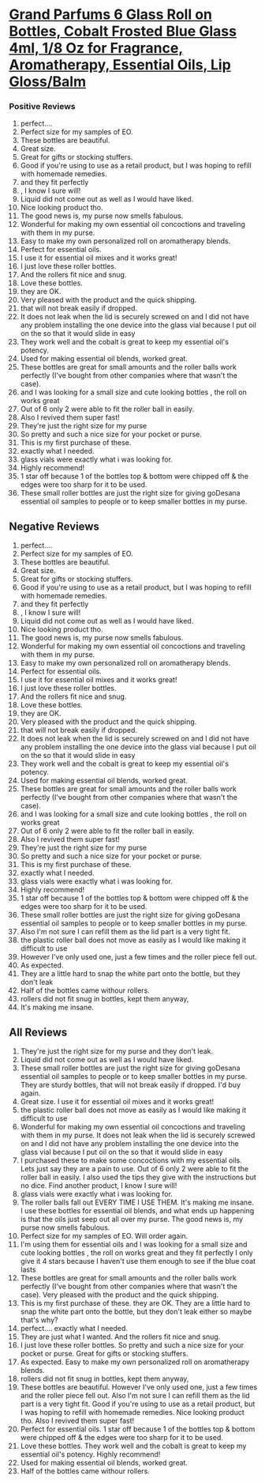 # [Grand Parfums 6 Glass Roll on Bottles, Cobalt Frosted Blue Glass 4ml, 1/8 Oz for Fragrance, Aromatherapy, Essential Oils, Lip Gloss/Balm](https://products.checkmycream.com/products/Grand-Parfums-6-Glass-Roll-on-Bottles-Cobalt-Frosted-Blue-Glass-4ml-18-Oz-for-Fragrance-Aromatherapy-Essential-Oils-Lip-GlossBalm.html)

### Positive Reviews

<ol>
      <li>perfect....</li>
      <li>Perfect size for my samples of EO.  </li>
      <li>These bottles are beautiful.</li>
      <li>Great size.</li>
      <li>Great for gifts or stocking stuffers.</li>
      <li>Good if you&#x27;re using to use as a retail product, but I was hoping to refill with homemade remedies.</li>
      <li>and they fit perfectly</li>
      <li>, I know I sure will!</li>
      <li>Liquid did not come out as well as I would have liked.</li>
      <li>Nice looking product tho.</li>
      <li>The good news is, my purse now smells fabulous.</li>
      <li>Wonderful for making my own essential oil concoctions and traveling with them in my purse.</li>
      <li>Easy to make my own personalized roll on aromatherapy blends.</li>
      <li>Perfect for essential oils.</li>
      <li>I use it for essential oil mixes and it works great!</li>
      <li>I just love these roller bottles.</li>
      <li>And the rollers fit nice and snug.</li>
      <li>Love these bottles.  </li>
      <li>they are OK.</li>
      <li>Very pleased with the product and the quick shipping.</li>
      <li>that will not break easily if dropped.  </li>
      <li>It does not leak when the lid is securely screwed on and I did not have any problem installing the one device into the glass vial because I put oil on the so that it would slide in easy</li>
      <li>They work well and the cobalt is great to keep my essential oil&#x27;s potency.</li>
      <li>Used for making essential oil blends,  worked great.</li>
      <li>These bottles are great for small amounts and the roller balls work perfectly (I&#x27;ve bought from other companies where that wasn&#x27;t the case).  </li>
      <li>and I was looking for a small size and cute looking bottles , the roll on works great</li>
      <li>Out of 6 only 2 were able to fit the roller ball in easily.</li>
      <li>Also I revived them super fast!</li>
      <li>They&#x27;re just the right size for my purse</li>
      <li>So pretty and such a nice size for your pocket or purse.</li>
      <li>This is my first purchase of these.</li>
      <li>exactly what I needed.</li>
      <li>glass vials were exactly what i was looking for.</li>
      <li>Highly recommend!</li>
      <li>1 star off because 1 of the bottles top &amp;  bottom were chipped off &amp; the edges were too sharp for it to be used.</li>
      <li>These small roller bottles are just the right size for giving goDesana essential oil samples to people or to keep smaller bottles in my purse.  </li>
</ol>


<h2>Negative Reviews</h2>
<ol>
<li> perfect....</li>
<li> Perfect size for my samples of EO.  </li>
<li> These bottles are beautiful.</li>
<li> Great size.</li>
<li> Great for gifts or stocking stuffers.</li>
<li> Good if you&#x27;re using to use as a retail product, but I was hoping to refill with homemade remedies.</li>
<li> and they fit perfectly</li>
<li> , I know I sure will!</li>
<li> Liquid did not come out as well as I would have liked.</li>
<li> Nice looking product tho.</li>
<li> The good news is, my purse now smells fabulous.</li>
<li> Wonderful for making my own essential oil concoctions and traveling with them in my purse.</li>
<li> Easy to make my own personalized roll on aromatherapy blends.</li>
<li> Perfect for essential oils.</li>
<li> I use it for essential oil mixes and it works great!</li>
<li> I just love these roller bottles.</li>
<li> And the rollers fit nice and snug.</li>
<li> Love these bottles.  </li>
<li> they are OK.</li>
<li> Very pleased with the product and the quick shipping.</li>
<li> that will not break easily if dropped.  </li>
<li> It does not leak when the lid is securely screwed on and I did not have any problem installing the one device into the glass vial because I put oil on the so that it would slide in easy</li>
<li> They work well and the cobalt is great to keep my essential oil&#x27;s potency.</li>
<li> Used for making essential oil blends,  worked great.</li>
<li> These bottles are great for small amounts and the roller balls work perfectly (I&#x27;ve bought from other companies where that wasn&#x27;t the case).  </li>
<li> and I was looking for a small size and cute looking bottles , the roll on works great</li>
<li> Out of 6 only 2 were able to fit the roller ball in easily.</li>
<li> Also I revived them super fast!</li>
<li> They&#x27;re just the right size for my purse</li>
<li> So pretty and such a nice size for your pocket or purse.</li>
<li> This is my first purchase of these.</li>
<li> exactly what I needed.</li>
<li> glass vials were exactly what i was looking for.</li>
<li> Highly recommend!</li>
<li> 1 star off because 1 of the bottles top &amp;  bottom were chipped off &amp; the edges were too sharp for it to be used.</li>
<li> These small roller bottles are just the right size for giving goDesana essential oil samples to people or to keep smaller bottles in my purse.  </li>
<li> Also I&#x27;m not sure I can refill them as the lid part is a very tight fit.</li>
<li> the plastic roller ball does not move as easily as I would like making it difficult to use</li>
<li> However I&#x27;ve only used one, just a few times and the roller piece fell out.</li>
<li> As expected.  </li>
<li> They are a little hard to snap the white part onto the bottle, but they don&#x27;t leak</li>
<li> Half of the bottles came withour rollers.</li>
<li> rollers did not fit snug in bottles, kept them anyway,</li>
<li> It&#x27;s making me insane.  </li>
</ol>

<h2>All Reviews</h2>

<ol>
    <li> They&#x27;re just the right size for my purse and they don&#x27;t leak.</li>
    <li> Liquid did not come out as well as I would have liked.</li>
    <li> These small roller bottles are just the right size for giving goDesana essential oil samples to people or to keep smaller bottles in my purse.  They are sturdy bottles, that will not break easily if dropped.  I&#x27;d buy again.</li>
    <li> Great size. I use it for essential oil mixes and it works great!</li>
    <li> the plastic roller ball does not move as easily as I would like making it difficult to use</li>
    <li> Wonderful for making my own essential oil concoctions and traveling with them in my purse. It does not leak when the lid is securely screwed on and I did not have any problem installing the one device into the glass vial because I put oil on the so that it would slide in easy</li>
    <li> I purchased these to make some concoctions with my essential oils.  Lets just say they are a pain to use. Out of 6 only 2 were able to fit the roller ball in easily. I also used the tips they give with the instructions but no dice.  Find another product, I know I sure will!</li>
    <li> glass vials were exactly what i was looking for.</li>
    <li> The roller balls fall out EVERY TIME I USE THEM.  It&#x27;s making me insane.  I use these bottles for essential oil blends, and what ends up happening is that the oils just seep out all over my purse.  The good news is, my purse now smells fabulous.</li>
    <li> Perfect size for my samples of EO.  Will order again.</li>
    <li> I&#x27;m using them for essential oils and I was looking for a small size and cute looking bottles , the roll on works great and they fit perfectly I only give it 4 stars because I haven&#x27;t use them enough to see if the blue coat lasts</li>
    <li> These bottles are great for small amounts and the roller balls work perfectly (I&#x27;ve bought from other companies where that wasn&#x27;t the case).  Very pleased with the product and the quick shipping.</li>
    <li> This is my first purchase of these. they are OK. They are a little hard to snap the white part onto the bottle, but they don&#x27;t leak either so maybe that&#x27;s why?</li>
    <li> perfect.... exactly what I needed.</li>
    <li> They are just what I wanted. And the rollers fit nice and snug.</li>
    <li> I just love these roller bottles. So pretty and such a nice size for your pocket or purse. Great for gifts or stocking stuffers.</li>
    <li> As expected.  Easy to make my own personalized roll on aromatherapy blends.</li>
    <li> rollers did not fit snug in bottles, kept them anyway,</li>
    <li> These bottles are beautiful. However I&#x27;ve only used one, just a few times and the roller piece fell out. Also I&#x27;m not sure I can refill them as the lid part is a very tight fit. Good if you&#x27;re using to use as a retail product, but I was hoping to refill with homemade remedies. Nice looking product tho. Also I revived them super fast!</li>
    <li> Perfect for essential oils. 1 star off because 1 of the bottles top &amp;  bottom were chipped off &amp; the edges were too sharp for it to be used.</li>
    <li> Love these bottles.  They work well and the cobalt is great to keep my essential oil&#x27;s potency. Highly recommend!</li>
    <li> Used for making essential oil blends,  worked great.</li>
    <li> Half of the bottles came withour rollers.</li>
</ol>





